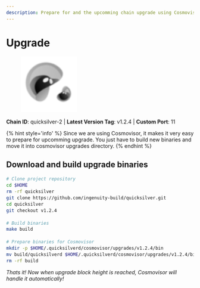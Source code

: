 ```yaml
---
description: Prepare for and the upcomming chain upgrade using Cosmovisor.
---
```


# Upgrade

<figure><img src="https://raw.githubusercontent.com/kj89/cosmos-images/main/logos/quicksilver.png" width="150" alt=""><figcaption></figcaption></figure>

**Chain ID**: quicksilver-2 | **Latest Version Tag**: v1.2.4 | **Custom Port**: 11

{% hint style='info' %}
Since we are using Cosmovisor, it makes it very easy to prepare for upcomming upgrade.
You just have to build new binaries and move it into cosmovisor upgrades directory.
{% endhint %}

## Download and build upgrade binaries

```bash
# Clone project repository
cd $HOME
rm -rf quicksilver
git clone https://github.com/ingenuity-build/quicksilver.git
cd quicksilver
git checkout v1.2.4

# Build binaries
make build

# Prepare binaries for Cosmovisor
mkdir -p $HOME/.quicksilverd/cosmovisor/upgrades/v1.2.4/bin
mv build/quicksilverd $HOME/.quicksilverd/cosmovisor/upgrades/v1.2.4/bin/
rm -rf build
```

*Thats it! Now when upgrade block height is reached, Cosmovisor will handle it automatically!*
